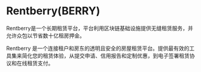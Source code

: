 # 

# Rentberry(BERRY)

Rentberry是一个长期租赁平台，平台利用区块链基础设施提供无缝租赁服务，并允许众包以节省数十亿租房押金。

Rentberry 是一个连接租户和房东的透明且安全的房屋租赁平台。提供最有效的工具集来简化您的租赁体验，从提交申请、信用报告和定制优惠，到电子签署租赁协议和在线租赁支付。



